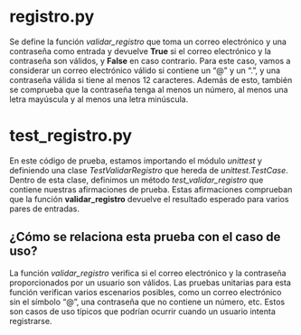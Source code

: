 # registro.py
Se define la función _validar_registro_ que toma un correo electrónico y una contraseña como entrada y devuelve **True** si el correo electrónico y la contraseña son válidos, y **False** en caso contrario. Para este caso, vamos a considerar un correo electrónico válido si contiene un “@” y un “.”, y una contraseña válida si tiene al menos 12 caracteres. Además de esto, también se comprueba que la contraseña tenga al menos un número, al menos una letra mayúscula y al menos una letra minúscula.

# test_registro.py
En este código de prueba, estamos importando el módulo _unittest_ y definiendo una clase _TestValidarRegistro_ que hereda de _unittest.TestCase_. Dentro de esta clase, definimos un método _test_validar_registro_ que contiene nuestras afirmaciones de prueba. Estas afirmaciones comprueban que la función **validar_registro** devuelve el resultado esperado para varios pares de entradas.


## ¿Cómo se relaciona esta prueba con el caso de uso?
La función _validar_registro_ verifica si el correo electrónico y la contraseña proporcionados por un usuario son válidos. Las pruebas unitarias para esta función verifican varios escenarios posibles, como un correo electrónico sin el símbolo “@”, una contraseña que no contiene un número, etc. Estos son casos de uso típicos que podrían ocurrir cuando un usuario intenta registrarse.

